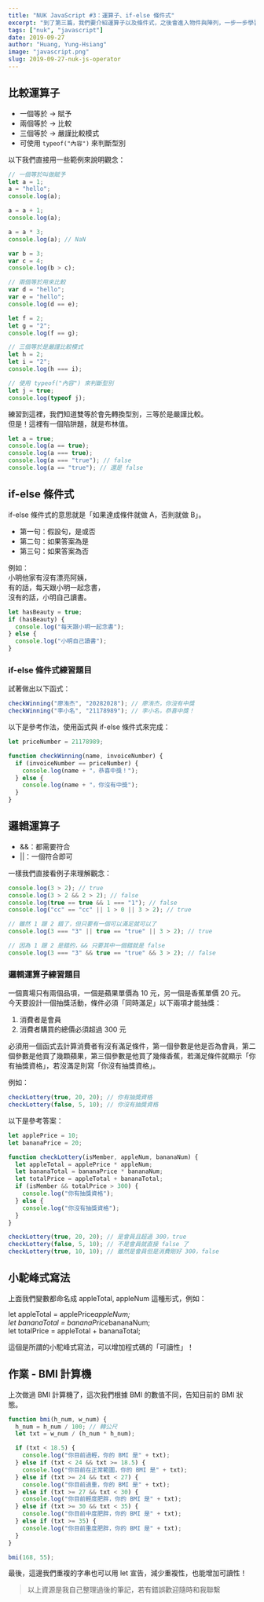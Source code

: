 ```yaml
---
title: "NUK JavaScript #3：運算子、if-else 條件式"
excerpt: "到了第三篇，我們要介紹運算子以及條件式，之後會進入物件與陣列，一步一步學習 JS 的基礎。"
tags: ["nuk", "javascript"]
date: 2019-09-27
author: "Huang, Yung-Hsiang"
image: "javascript.png"
slug: 2019-09-27-nuk-js-operator
---
```


## 比較運算子

- 一個等於 → 賦予
- 兩個等於 → 比較
- 三個等於 → 嚴謹比較模式
- 可使用 `typeof("內容")` 來判斷型別

以下我們直接用一些範例來說明觀念：

```javascript
// 一個等於叫做賦予
let a = 1;
a = "hello";
console.log(a);

a = a + 1;
console.log(a);

a = a * 3;
console.log(a); // NaN

var b = 3;
var c = 4;
console.log(b > c);

// 兩個等於用來比較
var d = "hello";
var e = "hello";
console.log(d == e);

let f = 2;
let g = "2";
console.log(f == g);

// 三個等於是嚴謹比較模式
let h = 2;
let i = "2";
console.log(h === i);

// 使用 typeof("內容") 來判斷型別
let j = true;
console.log(typeof j);
```

練習到這裡，我們知道雙等於會先轉換型別，三等於是嚴謹比較。  
但是！這裡有一個陷阱題，就是布林值。

```javascript
let a = true;
console.log(a == true);
console.log(a === true);
console.log(a === "true"); // false
console.log(a == "true"); // 還是 false
```

## if-else 條件式

if-else 條件式的意思就是「如果達成條件就做 A，否則就做 B」。

- 第一句：假設句，是或否
- 第二句：如果答案為是
- 第三句：如果答案為否

例如：  
小明他家有沒有漂亮阿姨，  
有的話，每天跟小明一起念書，  
沒有的話，小明自己讀書。

```javascript
let hasBeauty = true;
if (hasBeauty) {
  console.log("每天跟小明一起念書");
} else {
  console.log("小明自己讀書");
}
```

### if-else 條件式練習題目

試著做出以下函式：

```javascript
checkWinning("廖洧杰", "20282028"); // 廖洧杰，你沒有中獎
checkWinning("李小名", "21178989"); // 李小名，恭喜中獎！
```

以下是參考作法，使用函式與 if-else 條件式來完成：

```javascript
let priceNumber = 21178989;

function checkWinning(name, invoiceNumber) {
  if (invoiceNumber == priceNumber) {
    console.log(name + "，恭喜中獎！");
  } else {
    console.log(name + "，你沒有中獎");
  }
}
```

## 邏輯運算子

- &&：都需要符合
- ||：一個符合即可

一樣我們直接看例子來理解觀念：

```javascript
console.log(3 > 2); // true
console.log(3 > 2 && 2 > 2); // false
console.log(true == true && 1 === "1"); // false
console.log("cc" == "cc" || 1 > 0 || 3 > 2); // true

// 雖然 1 跟 2 錯了，但只要有一個可以滿足就可以了
console.log(3 === "3" || true == "true" || 3 > 2); // true

// 因為 1 跟 2 是錯的，&& 只要其中一個錯就是 false
console.log(3 === "3" && true == "true" && 3 > 2); // false
```

### 邏輯運算子練習題目

一個賣場只有兩個品項，一個是蘋果單價為 10 元，另一個是香蕉單價 20 元。  
今天要設計一個抽獎活動，條件必須「同時滿足」以下兩項才能抽獎：

1. 消費者是會員
2. 消費者購買的總價必須超過 300 元

必須用一個函式去計算消費者有沒有滿足條件，第一個參數是他是否為會員，第二個參數是他買了幾顆蘋果，第三個參數是他買了幾條香蕉，若滿足條件就顯示「你有抽獎資格」，若沒滿足則寫「你沒有抽獎資格」。

例如：

```javascript
checkLottery(true, 20, 20); // 你有抽獎資格
checkLottery(false, 5, 10); // 你沒有抽獎資格
```

以下是參考答案：

```javascript
let applePrice = 10;
let bananaPrice = 20;

function checkLottery(isMember, appleNum, bananaNum) {
  let appleTotal = applePrice * appleNum;
  let bananaTotal = bananaPrice * bananaNum;
  let totalPrice = appleTotal + bananaTotal;
  if (isMember && totalPrice > 300) {
    console.log("你有抽獎資格");
  } else {
    console.log("你沒有抽獎資格");
  }
}

checkLottery(true, 20, 20); // 是會員且超過 300，true
checkLottery(false, 5, 10); // 不是會員就直接 false 了
checkLottery(true, 10, 10); // 雖然是會員但是消費剛好 300，false
```

## 小駝峰式寫法

上面我們變數都命名成 appleTotal, appleNum 這種形式，例如：

let appleTotal = applePrice*appleNum;  
let bananaTotal = bananaPrice*bananaNum;  
let totalPrice = appleTotal + bananaTotal;

這個是所謂的小駝峰式寫法，可以增加程式碼的「可讀性」！

## 作業 - BMI 計算機

上次做過 BMI 計算機了，這次我們根據 BMI 的數值不同，告知目前的 BMI 狀態。

```javascript
function bmi(h_num, w_num) {
  h_num = h_num / 100; // 轉公尺
  let txt = w_num / (h_num * h_num);

  if (txt < 18.5) {
    console.log("你目前過輕，你的 BMI 是" + txt);
  } else if (txt < 24 && txt >= 18.5) {
    console.log("你目前在正常範圍，你的 BMI 是" + txt);
  } else if (txt >= 24 && txt < 27) {
    console.log("你目前過重，你的 BMI 是" + txt);
  } else if (txt >= 27 && txt < 30) {
    console.log("你目前輕度肥胖，你的 BMI 是" + txt);
  } else if (txt >= 30 && txt < 35) {
    console.log("你目前中度肥胖，你的 BMI 是" + txt);
  } else if (txt >= 35) {
    console.log("你目前重度肥胖，你的 BMI 是" + txt);
  }
}

bmi(168, 55);
```

最後，這邊我們重複的字串也可以用 let 宣告，減少重複性，也能增加可讀性！

> 以上資源是我自己整理過後的筆記，若有錯誤歡迎隨時和我聯繫
